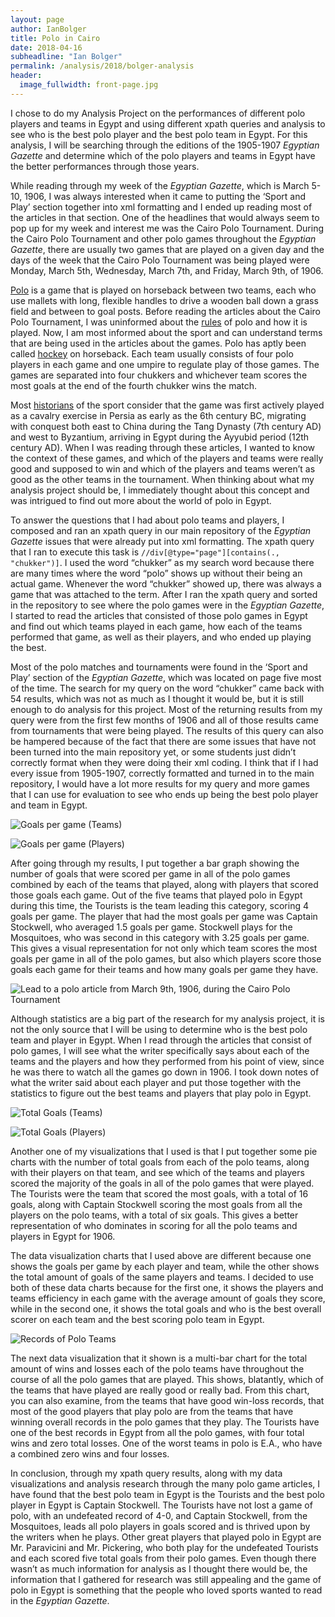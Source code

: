 ```yaml
---
layout: page
author: IanBolger
title: Polo in Cairo
date: 2018-04-16
subheadline: "Ian Bolger"
permalink: /analysis/2018/bolger-analysis
header:
  image_fullwidth: front-page.jpg
---
```

I chose to do my Analysis Project on the performances of different polo players and teams in Egypt and using different xpath queries and analysis to see who is the best polo player and the best polo team in Egypt. For this analysis, I will be searching through the editions of the 1905-1907 _Egyptian Gazette_ and determine which of the polo players and teams in Egypt have the better performances through those years.

While reading through my week of the _Egyptian Gazette_, which is March 5-10, 1906, I was always interested when it came to putting the ‘Sport and Play’ section together into xml formatting and I ended up reading most of the articles in that section. One of the headlines that would always seem to pop up for my week and interest me was the Cairo Polo Tournament. During the Cairo Polo Tournament and other polo games throughout the _Egyptian Gazette_, there are usually two games that are played on a given day and the days of the week that the Cairo Polo Tournament was being played were Monday, March 5th, Wednesday, March 7th, and Friday, March 9th, of 1906.

[Polo](https://www.britannica.com/sports/polo) is a game that is played on horseback between two teams, each who use mallets with long, flexible handles to drive a wooden ball down a grass field and between to goal posts. Before reading the articles about the Cairo Polo Tournament, I was uninformed about the [rules](https://www.historic-uk.com/CultureUK/The-Origins-of-Polo/) of polo and how it is played. Now, I am most informed about the sport and can understand terms that are being used in the articles about the games. Polo has aptly been called [hockey](https://www.jstor.org/stable/pdf/25485776.pdf?refreqid=search%3Af56393a29453dff0a4f76b5dc4efb7d2) on horseback. Each team usually consists of four polo players in each game and one umpire to regulate play of those games. The games are separated into four chukkers and whichever team scores the most goals at the end of the fourth chukker wins the match.

Most [historians](http://www.horsetimesegypt.com/pdf/articles/Polo_In_Egypt_Sport_Of_Kings_And_The_Kings_Of_The_Sport.pdf) of the sport consider that the game was first actively played as a cavalry exercise in Persia as early as the 6th century BC, migrating with conquest both east to China during the Tang Dynasty (7th century AD) and west to Byzantium, arriving in Egypt during the Ayyubid period (12th century AD). When I was reading through these articles, I wanted to know the context of these games, and which of the players and teams were really good and supposed to win and which of the players and teams weren’t as good as the other teams in the tournament. When thinking about what my analysis project should be, I immediately thought about this concept and was intrigued to find out more about the world of polo in Egypt.

To answer the questions that I had about polo teams and players, I composed and ran an xpath query in our main repository of the _Egyptian Gazette_ issues that were already put into xml formatting. The xpath query that I ran to execute this task is `//div[@type="page"][contains(., "chukker")]`. I used the word “chukker” as my search word because there are many times where the word “polo” shows up without their being an actual game. Whenever the word “chukker” showed up, there was always a game that was attached to the term. After I ran the xpath query and sorted in the repository to see where the polo games were in the _Egyptian Gazette_, I started to read the articles that consisted of those polo games in Egypt and find out which teams played in each game, how each of the teams performed that game, as well as their players, and who ended up playing the best.

Most of the polo matches and tournaments were found in the ‘Sport and Play’ section of the _Egyptian Gazette_, which was located on page five most of the time. The search for my query on the word “chukker” came back with 54 results, which was not as much as I thought it would be, but it is still enough to do analysis for this project. Most of the returning results from my query were from the first few months of 1906 and all of those results came from tournaments that were being played. The results of this query can also be hampered because of the fact that there are some issues that have not been turned into the main repository yet, or some students just didn’t correctly format when they were doing their xml coding. I think that if I had every issue from 1905-1907, correctly formatted and turned in to the main repository, I would have a lot more results for my query and more games that I can use for evaluation to see who ends up being the best polo player and team in Egypt.

![Goals per game (Teams)](bolger-goals_per_game_teams.png)

![Goals per game (Players)](bolger-goals_per_game_players.png)

After going through my results, I put together a bar graph showing the number of goals that were scored per game in all of the polo games combined by each of the teams that played, along with players that scored those goals each game. Out of the five teams that played polo in Egypt during this time, the Tourists is the team leading this category, scoring 4 goals per game. The player that had the most goals per game was Captain Stockwell, who averaged 1.5 goals per game. Stockwell plays for the Mosquitoes, who was second in this category with 3.25 goals per game. This gives a visual representation for not only which team scores the most goals per game in all of the polo games, but also which players score those goals each game for their teams and how many goals per game they have.

![Lead to a polo article from March 9th, 1906, during the Cairo Polo Tournament](bolger-analysis_image.png)

Although statistics are a big part of the research for my analysis project, it is not the only source that I will be using to determine who is the best polo team and player in Egypt. When I read through the articles that consist of polo games, I will see what the writer specifically says about each of the teams and the players and how they performed from his point of view, since he was there to watch all the games go down in 1906. I took down notes of what the writer said about each player and put those together with the statistics to figure out the best teams and players that play polo in Egypt.

![Total Goals (Teams)](bolger-total_goals_teams.png)

![Total Goals (Players)](bolger-total_goals_players.png)

Another one of my visualizations that I used is that I put together some pie charts with the number of total goals from each of the polo teams, along with their players on that team, and see which of the teams and players scored the majority of the goals in all of the polo games that were played. The Tourists were the team that scored the most goals, with a total of 16 goals, along with Captain Stockwell scoring the most goals from all the players on the polo teams, with a total of six goals. This gives a better representation of who dominates in scoring for all the polo teams and players in Egypt for 1906.

The data visualization charts that I used above are different because one shows the goals per game by each player and team, while the other shows the total amount of goals of the same players and teams. I decided to use both of these data charts because for the first one, it shows the players and teams efficiency in each game with the average amount of goals they score, while in the second one, it shows the total goals and who is the best overall scorer on each team and the best scoring polo team in Egypt.

![Records of Polo Teams](bolger-records.png)

The next data visualization that it shown is a multi-bar chart for the total amount of wins and losses each of the polo teams have throughout the course of all the polo games that are played. This shows, blatantly, which of the teams that have played are really good or really bad. From this chart, you can also examine, from the teams that have good win-loss records, that most of the good players that play polo are from the teams that have winning overall records in the polo games that they play. The Tourists have one of the best records in Egypt from all the polo games, with four total wins and zero total losses. One of the worst teams in polo is E.A., who have a combined zero wins and four losses.

In conclusion, through my xpath query results, along with my data visualizations and analysis research through the many polo game articles, I have found that the best polo team in Egypt is the Tourists and the best polo player in Egypt is Captain Stockwell. The Tourists have not lost a game of polo, with an undefeated record of 4-0, and Captain Stockwell, from the Mosquitoes, leads all polo players in goals scored and is thrived upon by the writers when he plays. Other great players that played polo in Egypt are Mr. Paravicini and Mr. Pickering, who both play for the undefeated Tourists and each scored five total goals from their polo games. Even though there wasn’t as much information for analysis as I thought there would be, the information that I gathered for research was still appealing and the game of polo in Egypt is something that the people who loved sports wanted to read in the _Egyptian Gazette_.
